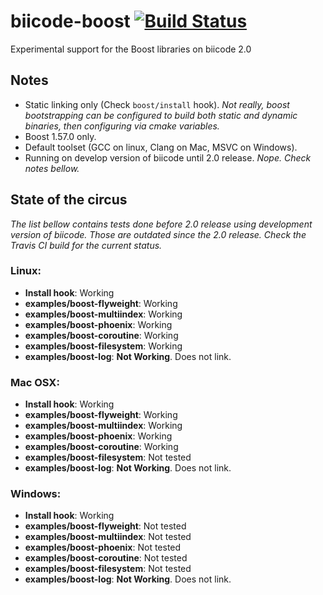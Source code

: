 biicode-boost [![Build Status](https://travis-ci.org/Manu343726/boost-biicode.svg?branch=master)](https://travis-ci.org/Manu343726/boost-biicode)
=============

Experimental support for the Boost libraries on biicode 2.0


Notes
-----

 - Static linking only (Check `boost/install` hook). *Not really, boost bootstrapping can be configured to build both static and dynamic binaries, then configuring via cmake variables.*
 - Boost 1.57.0 only.
 - Default toolset (GCC on linux, Clang on Mac, MSVC on Windows).
 - Running on develop version of biicode until 2.0 release. *Nope. Check notes bellow.*

State of the circus
-------------------

*The list bellow contains tests done before 2.0 release using development version of biicode. Those are outdated since the 2.0 release. Check the Travis CI build for the current status.*

### Linux:

 - **Install hook**: Working
 - **examples/boost-flyweight**: Working
 - **examples/boost-multiindex**: Working
 - **examples/boost-phoenix**: Working 
 - **examples/boost-coroutine**: Working
 - **examples/boost-filesystem**: Working   
 - **examples/boost-log**: **Not Working**. Does not link.       

### Mac OSX:

 - **Install hook**: Working
 - **examples/boost-flyweight**: Working
 - **examples/boost-multiindex**: Working
 - **examples/boost-phoenix**: Working 
 - **examples/boost-coroutine**: Working
 - **examples/boost-filesystem**: Not tested   
 - **examples/boost-log**: **Not Working**. Does not link.        

### Windows:

 - **Install hook**: Working
 - **examples/boost-flyweight**: Not tested
 - **examples/boost-multiindex**: Not tested
 - **examples/boost-phoenix**: Not tested 
 - **examples/boost-coroutine**: Not tested
 - **examples/boost-filesystem**: Not tested   
 - **examples/boost-log**: **Not Working**. Does not link.    
